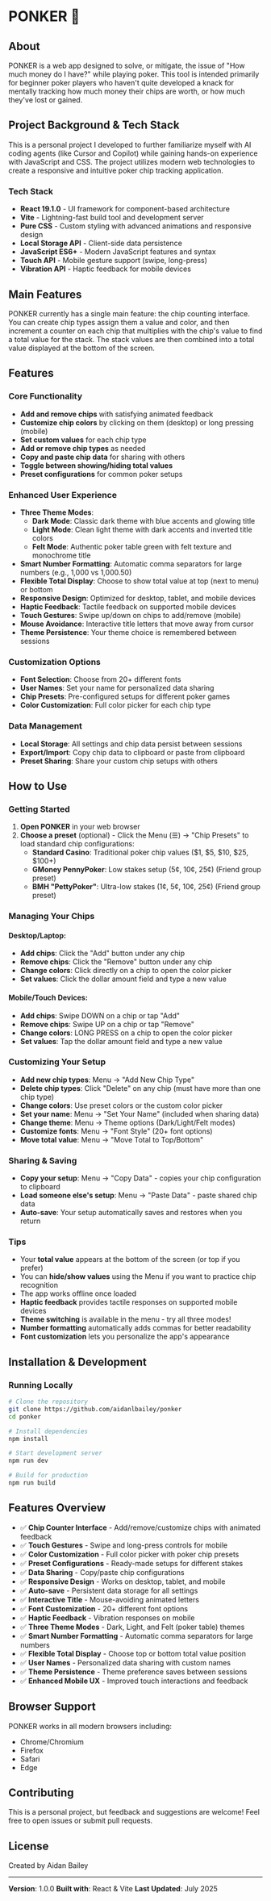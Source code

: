 # PONKER 🎲

## About
PONKER is a web app designed to solve, or mitigate, the issue of "How much money do I have?" while playing poker. This tool is intended primarily for beginner poker players who haven't quite developed a knack for mentally tracking how much money their chips are worth, or how much they've lost or gained.

## Project Background & Tech Stack
This is a personal project I developed to further familiarize myself with AI coding agents (like Cursor and Copilot) while gaining hands-on experience with JavaScript and CSS. The project utilizes modern web technologies to create a responsive and intuitive poker chip tracking application.

### Tech Stack
- **React 19.1.0** - UI framework for component-based architecture
- **Vite** - Lightning-fast build tool and development server
- **Pure CSS** - Custom styling with advanced animations and responsive design
- **Local Storage API** - Client-side data persistence
- **JavaScript ES6+** - Modern JavaScript features and syntax
- **Touch API** - Mobile gesture support (swipe, long-press)
- **Vibration API** - Haptic feedback for mobile devices

## Main Features
PONKER currently has a single main feature: the chip counting interface. You can create chip types assign them a value and color, and then increment a counter on each chip that multiplies with the chip's value to find a total value for the stack. The stack values are then combined into a total value displayed at the bottom of the screen.

## Features

### Core Functionality
- **Add and remove chips** with satisfying animated feedback
- **Customize chip colors** by clicking on them (desktop) or long pressing (mobile)
- **Set custom values** for each chip type
- **Add or remove chip types** as needed
- **Copy and paste chip data** for sharing with others
- **Toggle between showing/hiding total values**
- **Preset configurations** for common poker setups

### Enhanced User Experience
- **Three Theme Modes**:
  - **Dark Mode**: Classic dark theme with blue accents and glowing title
  - **Light Mode**: Clean light theme with dark accents and inverted title colors
  - **Felt Mode**: Authentic poker table green with felt texture and monochrome title
- **Smart Number Formatting**: Automatic comma separators for large numbers (e.g., 1,000 vs 1,000.50)
- **Flexible Total Display**: Choose to show total value at top (next to menu) or bottom
- **Responsive Design**: Optimized for desktop, tablet, and mobile devices
- **Haptic Feedback**: Tactile feedback on supported mobile devices
- **Touch Gestures**: Swipe up/down on chips to add/remove (mobile)
- **Mouse Avoidance**: Interactive title letters that move away from cursor
- **Theme Persistence**: Your theme choice is remembered between sessions

### Customization Options
- **Font Selection**: Choose from 20+ different fonts
- **User Names**: Set your name for personalized data sharing
- **Chip Presets**: Pre-configured setups for different poker games
- **Color Customization**: Full color picker for each chip type

### Data Management
- **Local Storage**: All settings and chip data persist between sessions
- **Export/Import**: Copy chip data to clipboard or paste from clipboard
- **Preset Sharing**: Share your custom chip setups with others

## How to Use

### Getting Started
1. **Open PONKER** in your web browser
2. **Choose a preset** (optional) - Click the Menu (☰) → "Chip Presets" to load standard chip configurations:
   - **Standard Casino**: Traditional poker chip values ($1, $5, $10, $25, $100+)
   - **GMoney PennyPoker**: Low stakes setup (5¢, 10¢, 25¢) (Friend group preset)
   - **BMH "PettyPoker"**: Ultra-low stakes (1¢, 5¢, 10¢, 25¢) (Friend group preset)

### Managing Your Chips

#### Desktop/Laptop:
- **Add chips**: Click the "Add" button under any chip
- **Remove chips**: Click the "Remove" button under any chip
- **Change colors**: Click directly on a chip to open the color picker
- **Set values**: Click the dollar amount field and type a new value

#### Mobile/Touch Devices:
- **Add chips**: Swipe DOWN on a chip or tap "Add"
- **Remove chips**: Swipe UP on a chip or tap "Remove"  
- **Change colors**: LONG PRESS on a chip to open the color picker
- **Set values**: Tap the dollar amount field and type a new value

### Customizing Your Setup
- **Add new chip types**: Menu → "Add New Chip Type"
- **Delete chip types**: Click "Delete" on any chip (must have more than one chip type)
- **Change colors**: Use preset colors or the custom color picker
- **Set your name**: Menu → "Set Your Name" (included when sharing data)
- **Change theme**: Menu → Theme options (Dark/Light/Felt modes)
- **Customize fonts**: Menu → "Font Style" (20+ font options)
- **Move total value**: Menu → "Move Total to Top/Bottom"

### Sharing & Saving
- **Copy your setup**: Menu → "Copy Data" - copies your chip configuration to clipboard
- **Load someone else's setup**: Menu → "Paste Data" - paste shared chip data
- **Auto-save**: Your setup automatically saves and restores when you return

### Tips
- Your **total value** appears at the bottom of the screen (or top if you prefer)
- You can **hide/show values** using the Menu if you want to practice chip recognition
- The app works offline once loaded
- **Haptic feedback** provides tactile responses on supported mobile devices
- **Theme switching** is available in the menu - try all three modes!
- **Number formatting** automatically adds commas for better readability
- **Font customization** lets you personalize the app's appearance

## Installation & Development

### Running Locally
```bash
# Clone the repository
git clone https://github.com/aidanlbailey/ponker
cd ponker

# Install dependencies
npm install

# Start development server
npm run dev

# Build for production
npm run build
```

## Features Overview
- ✅ **Chip Counter Interface** - Add/remove/customize chips with animated feedback
- ✅ **Touch Gestures** - Swipe and long-press controls for mobile
- ✅ **Color Customization** - Full color picker with poker chip presets
- ✅ **Preset Configurations** - Ready-made setups for different stakes
- ✅ **Data Sharing** - Copy/paste chip configurations
- ✅ **Responsive Design** - Works on desktop, tablet, and mobile
- ✅ **Auto-save** - Persistent data storage for all settings
- ✅ **Interactive Title** - Mouse-avoiding animated letters
- ✅ **Font Customization** - 20+ different font options
- ✅ **Haptic Feedback** - Vibration responses on mobile
- ✅ **Three Theme Modes** - Dark, Light, and Felt (poker table) themes
- ✅ **Smart Number Formatting** - Automatic comma separators for large numbers
- ✅ **Flexible Total Display** - Choose top or bottom total value position
- ✅ **User Names** - Personalized data sharing with custom names
- ✅ **Theme Persistence** - Theme preference saves between sessions
- ✅ **Enhanced Mobile UX** - Improved touch interactions and feedback

## Browser Support
PONKER works in all modern browsers including:
- Chrome/Chromium
- Firefox  
- Safari
- Edge

## Contributing
This is a personal project, but feedback and suggestions are welcome! Feel free to open issues or submit pull requests.

## License
Created by Aidan Bailey

---

**Version**: 1.0.0
**Built with**: React & Vite
**Last Updated**: July 2025
